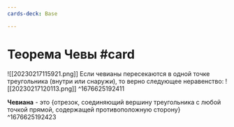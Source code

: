```yaml
---
cards-deck: Base

---
```


# Теорема Чевы #card
![[20230217115921.png]]
Если чевианы пересекаются в одной точке треугольника (внутри или снаружи), то верно следующее неравенство: 
![[20230217120113.png]]
^1676625192411


**Чевиана** - это {отрезок, соединяющий вершину треугольника с любой точкой прямой, содержащей противоположную сторону}
^1676625192423
